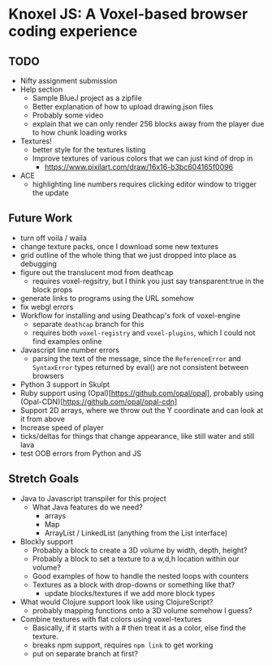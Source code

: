 # Knoxel JS: A Voxel-based browser coding experience

## TODO
* Nifty assignment submission
* Help section
    * Sample BlueJ project as a zipfile
    * Better explanation of how to upload drawing.json files
    * Probably some video
    * explain that we can only render 256 blocks away from the player due to how chunk loading works
* Textures!
    * better style for the textures listing
    * Improve textures of various colors that we can just kind of drop in
        * https://www.pixilart.com/draw/16x16-b3bc604165f0096
* ACE
    * highlighting line numbers requires clicking editor window to trigger the update


## Future Work
* turn off voila / waila
* change texture packs, once I download some new textures
* grid outline of the whole thing that we just dropped into place as debugging
* figure out the translucent mod from deathcap
    * requires voxel-regsitry, but I think you just say transparent:true in the block props
* generate links to programs using the URL somehow
* fix webgl errors
* Workflow for installing and using Deathcap's fork of voxel-engine
    * separate `deathcap` branch for this
    * requires both `voxel-registry` and `voxel-plugins`, which I could not find examples online
* Javascript line number errors
    * parsing the text of the message, since the `ReferenceError` and `SyntaxError` types returned by eval() are not consistent between browsers
* Python 3 support in Skulpt
* Ruby support using (Opal)[https://github.com/opal/opal], probably using (Opal-CDN)[https://github.com/opal/opal-cdn]
* Support 2D arrays, where we throw out the Y coordinate and can look at it from above
* Increase speed of player
* ticks/deltas for things that change appearance, like still water and still lava
* test OOB errors from Python and JS

## Stretch Goals
* Java to Javascript transpiler for this project
    * What Java features do we need?
        * arrays
        * Map
        * ArrayList / LinkedList (anything from the List interface)
* Blockly support
    * Probably a block to create a 3D volume by width, depth, height?
    * Probably a block to set a texture to a w,d,h location within our volume?
    * Good examples of how to handle the nested loops with counters
    * Textures as a block with drop-downs or something like that?
        * update blocks/textures if we add more block types
* What would Clojure support look like using ClojureScript?
    * probably mapping functions onto a 3D volume somehow I guess?
* Combine textures with flat colors using voxel-textures
    * Basically, if it starts with a # then treat it as a color, else find the texture.
    * breaks npm support, requires `npm link` to get working
    * put on separate branch at first?
